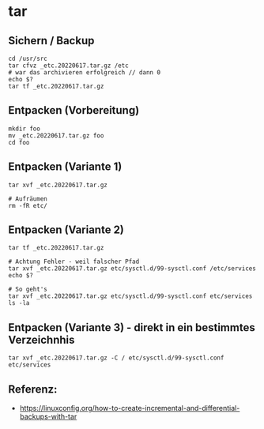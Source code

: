 # tar 

## Sichern / Backup 

```
cd /usr/src
tar cfvz _etc.20220617.tar.gz /etc
# war das archivieren erfolgreich // dann 0 
echo $? 
tar tf _etc.20220617.tar.gz
```


## Entpacken (Vorbereitung) 

```
mkdir foo
mv _etc.20220617.tar.gz foo
cd foo
```



## Entpacken (Variante 1)

```
tar xvf _etc.20220617.tar.gz

# Aufräumen
rm -fR etc/
```

## Entpacken (Variante 2) 

```
tar tf _etc.20220617.tar.gz

# Achtung Fehler - weil falscher Pfad 
tar xvf _etc.20220617.tar.gz etc/sysctl.d/99-sysctl.conf /etc/services
echo $?

# So geht's 
tar xvf _etc.20220617.tar.gz etc/sysctl.d/99-sysctl.conf etc/services
ls -la
```

## Entpacken (Variante 3) - direkt in ein bestimmtes Verzeichnhis

```
tar xvf _etc.20220617.tar.gz -C / etc/sysctl.d/99-sysctl.conf etc/services

```


## Referenz:

  * https://linuxconfig.org/how-to-create-incremental-and-differential-backups-with-tar

